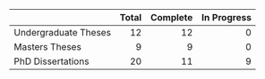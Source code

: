 |                      |   Total |   Complete |   In Progress |
|:---------------------|--------:|-----------:|--------------:|
| Undergraduate Theses |      12 |         12 |             0 |
| Masters Theses       |       9 |          9 |             0 |
| PhD Dissertations    |      20 |         11 |             9 |